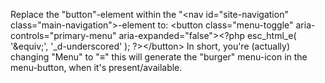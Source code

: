 Replace the "button"-element within the "&lt;nav id="site-navigation" class="main-navigation"&gt;-element to:
&lt;button class="menu-toggle" aria-controls="primary-menu" aria-expanded="false"&gt;&lt;?php esc_html_e( '&amp;equiv;', '_d-underscored' ); ?&gt;&lt;/button&gt; 
In short, you're (actually) changing "Menu" to "&equiv;" this will generate the "burger" menu-icon in the menu-button, when it's present/available.

